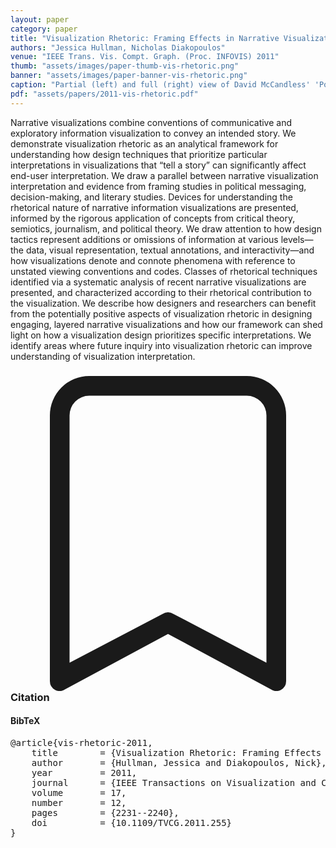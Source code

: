 ```yaml
---
layout: paper
category: paper
title: "Visualization Rhetoric: Framing Effects in Narrative Visualization"
authors: "Jessica Hullman, Nicholas Diakopoulos"
venue: "IEEE Trans. Vis. Compt. Graph. (Proc. INFOVIS) 2011"
thumb: "assets/images/paper-thumb-vis-rhetoric.png"
banner: "assets/images/paper-banner-vis-rhetoric.png"
caption: "Partial (left) and full (right) view of David McCandless' 'Poll: 'Mapping America … Dancing: How accurate are poll predictions?' "
pdf: "assets/papers/2011-vis-rhetoric.pdf"
---
```


<!-- abstract -->

Narrative visualizations combine conventions of communicative and exploratory information visualization to convey an intended story. We demonstrate visualization rhetoric as an analytical framework for understanding how design techniques that prioritize particular interpretations in visualizations that “tell a story” can significantly affect end-user interpretation. We draw a parallel between narrative visualization interpretation and evidence from framing studies in political messaging, decision-making, and literary studies. Devices for understanding the rhetorical nature of narrative information visualizations are presented, informed by the rigorous application of concepts from critical theory, semiotics, journalism, and political theory. We draw attention to how design tactics represent additions or omissions of information at various levels—the data, visual representation, textual annotations, and interactivity—and how visualizations denote and connote phenomena with reference to unstated viewing conventions and codes. Classes of rhetorical techniques identified via a systematic analysis of recent narrative visualizations are presented, and characterized according to their rhetorical contribution to the visualization. We describe how designers and researchers can benefit from the potentially positive aspects of visualization rhetoric in designing engaging, layered narrative visualizations and how our framework can shed light on how a visualization design prioritizes specific interpretations. We identify areas where future inquiry into visualization rhetoric can improve understanding of visualization interpretation.

<h3><svg xmlns="http://www.w3.org/2000/svg" fill="currentColor" class="bi bi-bookmark" viewBox="0 0 16 16">
  <path d="M2 2a2 2 0 0 1 2-2h8a2 2 0 0 1 2 2v13.5a.5.5 0 0 1-.777.416L8 13.101l-5.223 2.815A.5.5 0 0 1 2 15.5V2zm2-1a1 1 0 0 0-1 1v12.566l4.723-2.482a.5.5 0 0 1 .554 0L13 14.566V2a1 1 0 0 0-1-1H4z"/>
</svg> Citation</h3>
<div class="bibtex">
<!-- bibtex -->
<h4>BibTeX</h4>
<pre>
@article{vis-rhetoric-2011,
	title        = {Visualization Rhetoric: Framing Effects in Narrative Visualization},
	author       = {Hullman, Jessica and Diakopoulos, Nick},
	year         = 2011,
	journal      = {IEEE Transactions on Visualization and Computer Graphics},
	volume       = 17,
	number       = 12,
	pages        = {2231--2240},
	doi          = {10.1109/TVCG.2011.255}
}
</pre>
</div>
